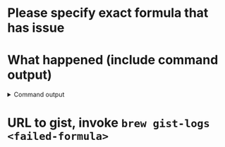 # Please specify exact formula that has issue

<!-- replace me -->

# What happened (include command output)

<!-- replace me -->

<details>
  <summary>Command output</summary>
  <pre>
  
  <!-- replace this with the command output -->
  
  </pre>
</details>

# URL to gist, invoke `brew gist-logs <failed-formula>`

<!-- replace me -->
